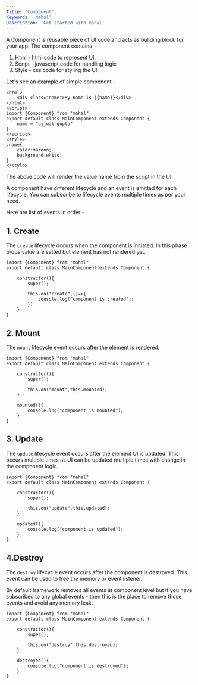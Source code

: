 ```yaml
---
Title: 'Component'
Keywords: 'mahal'
Description: 'Get started with mahal'
---
```


A Component is reusable piece of UI code and acts as buliding block for your app. The component contains - 

1. Html - html code to represent UI.
2. Script - javascript code for handling logic
3. Style - css code for styling the UI.

Let's see an example of simple component - 

```
<html>
    <div class="name">My name is {{name}}</div>
</html>
<script>
import {Component} from "mahal"
export default class MainComponent extends Component {
    name = "ujjwal gupta"
}
</script>
<style>
.name{
    color:maroon;
    background:white;
}
</style>
```

The above code will render the value name from the script in the UI. 

A component have different lifecycle and an event is emitted for each lifecycle. You can subscribe to lifecycle events multiple times as per your need.

Here are list of events in order - 

## 1. Create

The `create` lifecycle occurs when the component is initiated. In this phase props value are setted but element has not rendered yet.

```
import {Component} from "mahal"
export default class MainComponent extends Component {

    constructor(){
        super();

        this.on("create",()=>{
            console.log("component is created");
        })
    }
}
```

## 2. Mount

The `mount` lifecycle event occurs after the element is rendered.

```
import {Component} from "mahal"
export default class MainComponent extends Component {

    constructor(){
        super();

        this.on("mount",this.mounted);
    }

    mounted(){
        console.log("component is mounted");
    }
}
```

## 3. Update

The `update` lifecycle event occurs after the element UI is updated. This occurs multiple times as UI can be updated multiple times with change in the component logic.


```
import {Component} from "mahal"
export default class MainComponent extends Component {

    constructor(){
        super();

        this.on("update",this.updated);
    }

    updated(){
        console.log("component is updated");
    }
}
```

## 4.Destroy

The `destroy` lifecycle event occurs after the component is destroyed. This event can be used to free the memory or event listener. 

By default framework removes all events at component level but if you have subscribed to any global events - then this is the place to remove those events and avoid any memory leak.

```
import {Component} from "mahal"
export default class MainComponent extends Component {

    constructor(){
        super();

        this.on("destroy",this.destroyed);
    }

    destroyed(){
        console.log("component is destroyed");
    }
}
```
